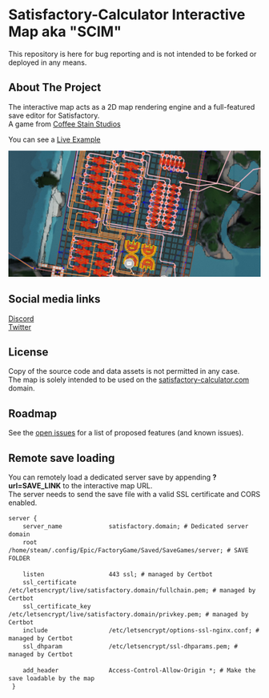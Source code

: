 # Satisfactory-Calculator Interactive Map aka "SCIM"
This repository is here for bug reporting and is not intended to be forked or deployed in any means.


<!-- ABOUT THE PROJECT -->
## About The Project

The interactive map acts as a 2D map rendering engine and a full-featured save editor for Satisfactory.  
A game from [Coffee Stain Studios](https://www.coffeestainstudios.com/)

You can see a [Live Example](https://satisfactory-calculator.com/en/interactive-map?url=https://github.com/AnthorNet/SC-InteractiveMap/raw/main/CREATIVE%20TEST.sav)

[![SCIM](./img/readmeImage.jpg)](https://satisfactory-calculator.com/en/interactive-map)


<!-- SOCIAL -->
## Social media links

[Discord](https://discord.gg/0sFOD6GxFZRc1ad0)  
[Twitter](https://twitter.com/AnthorNet)  


<!-- LICENSE -->
## License

Copy of the source code and data assets is not permitted in any case.  
The map is solely intended to be used on the [satisfactory-calculator.com](https://satisfactory-calculator.com/) domain.


<!-- ROADMAP -->
## Roadmap

See the [open issues](https://github.com/AnthorNet/SC-InteractiveMap/issues) for a list of proposed features (and known issues).


<!-- REMOTE LOADING -->
## Remote save loading

You can remotely load a dedicated server save by appending **?url=SAVE_LINK** to the interactive map URL.  
The server needs to send the save file with a valid SSL certificate and CORS enabled.  

```nginx
server {
    server_name             satisfactory.domain; # Dedicated server domain
    root                    /home/steam/.config/Epic/FactoryGame/Saved/SaveGames/server; # SAVE FOLDER

    listen                  443 ssl; # managed by Certbot
    ssl_certificate         /etc/letsencrypt/live/satisfactory.domain/fullchain.pem; # managed by Certbot
    ssl_certificate_key     /etc/letsencrypt/live/satisfactory.domain/privkey.pem; # managed by Certbot    
    include                 /etc/letsencrypt/options-ssl-nginx.conf; # managed by Certbot
    ssl_dhparam             /etc/letsencrypt/ssl-dhparams.pem; # managed by Certbot

    add_header              Access-Control-Allow-Origin *; # Make the save loadable by the map
 }
```